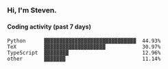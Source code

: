 ### Hi, I'm Steven.

#### Coding activity (past 7 days)
```
Python      ▓▓▓▓▓▓▓▓▓▓▓▓▓▓▓▓▓▓▓▓▓▓▓▓▓▓▓▓▓▓  44.93%
TeX         ▓▓▓▓▓▓▓▓▓▓▓▓▓▓▓▓▓▓▓▓            30.97%
TypeScript  ▓▓▓▓▓▓▓▓                        12.96%
other       ▓▓▓▓▓▓▓                         11.14%
```
